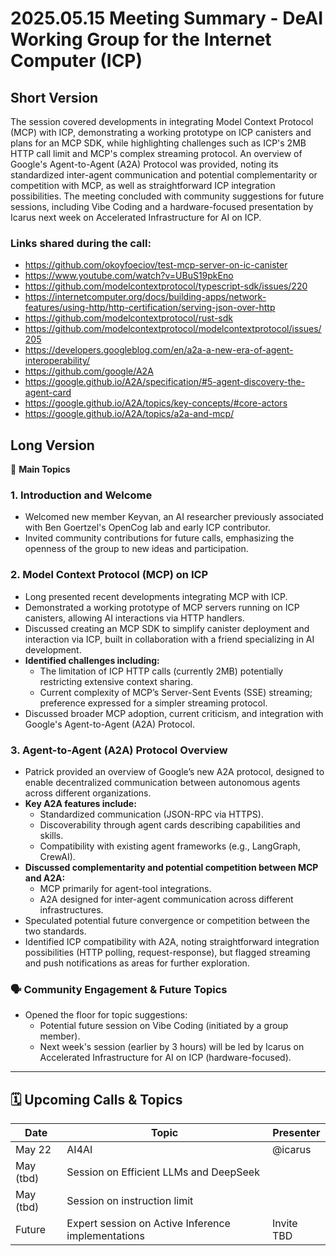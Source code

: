 # 2025.05.15 Meeting Summary - DeAI Working Group for the Internet Computer (ICP)

## Short Version
The session covered developments in integrating Model Context Protocol (MCP) with ICP, demonstrating a working prototype on ICP canisters and plans for an MCP SDK, while highlighting challenges such as ICP's 2MB HTTP call limit and MCP's complex streaming protocol. An overview of Google's Agent-to-Agent (A2A) Protocol was provided, noting its standardized inter-agent communication and potential complementarity or competition with MCP, as well as straightforward ICP integration possibilities. The meeting concluded with community suggestions for future sessions, including Vibe Coding and a hardware-focused presentation by Icarus next week on Accelerated Infrastructure for AI on ICP.

### Links shared during the call:
* https://github.com/okoyfoeciov/test-mcp-server-on-ic-canister
* https://www.youtube.com/watch?v=UBuS19pkEno
* https://github.com/modelcontextprotocol/typescript-sdk/issues/220
* https://internetcomputer.org/docs/building-apps/network-features/using-http/http-certification/serving-json-over-http
* https://github.com/modelcontextprotocol/rust-sdk
* https://github.com/modelcontextprotocol/modelcontextprotocol/issues/205
* https://developers.googleblog.com/en/a2a-a-new-era-of-agent-interoperability/
* https://github.com/google/A2A
* https://google.github.io/A2A/specification/#5-agent-discovery-the-agent-card
* https://google.github.io/A2A/topics/key-concepts/#core-actors
* https://google.github.io/A2A/topics/a2a-and-mcp/

## Long Version
📌 **Main Topics**

### 1. Introduction and Welcome
- Welcomed new member Keyvan, an AI researcher previously associated with Ben Goertzel's OpenCog lab and early ICP contributor.
- Invited community contributions for future calls, emphasizing the openness of the group to new ideas and participation.

### 2. Model Context Protocol (MCP) on ICP
- Long presented recent developments integrating MCP with ICP.
- Demonstrated a working prototype of MCP servers running on ICP canisters, allowing AI interactions via HTTP handlers.
- Discussed creating an MCP SDK to simplify canister deployment and interaction via ICP, built in collaboration with a friend specializing in AI development.
- **Identified challenges including:**
  - The limitation of ICP HTTP calls (currently 2MB) potentially restricting extensive context sharing.
  - Current complexity of MCP’s Server-Sent Events (SSE) streaming; preference expressed for a simpler streaming protocol.
- Discussed broader MCP adoption, current criticism, and integration with Google's Agent-to-Agent (A2A) Protocol.

### 3. Agent-to-Agent (A2A) Protocol Overview
- Patrick provided an overview of Google’s new A2A protocol, designed to enable decentralized communication between autonomous agents across different organizations.
- **Key A2A features include:**
  - Standardized communication (JSON-RPC via HTTPS).
  - Discoverability through agent cards describing capabilities and skills.
  - Compatibility with existing agent frameworks (e.g., LangGraph, CrewAI).
- **Discussed complementarity and potential competition between MCP and A2A:**
  - MCP primarily for agent-tool integrations.
  - A2A designed for inter-agent communication across different infrastructures.
- Speculated potential future convergence or competition between the two standards.
- Identified ICP compatibility with A2A, noting straightforward integration possibilities (HTTP polling, request-response), but flagged streaming and push notifications as areas for further exploration.

### 🗣️ Community Engagement & Future Topics
- Opened the floor for topic suggestions:
  - Potential future session on Vibe Coding (initiated by a group member).
  - Next week's session (earlier by 3 hours) will be led by Icarus on Accelerated Infrastructure for AI on ICP (hardware-focused).

---

## 🗓 Upcoming Calls & Topics

| Date     | Topic                                                                                                 | Presenter     |
|----------|-------------------------------------------------------------------------------------------------------|---------------|
| May 22     | AI4AI |     @icarus     |
| May (tbd)| Session on Efficient LLMs and DeepSeek                                                               |               |
| May (tbd)| Session on instruction limit                                                                          |               |
| Future   | Expert session on Active Inference implementations                                                    | Invite TBD    |

